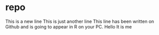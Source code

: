 # repo
This is a new line
This is just another line
This line has been written on Github and is going to appear in R on your PC.
Hello 
It is me 
